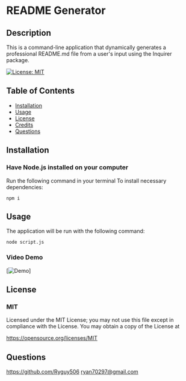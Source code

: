 # README Generator

## Description      
This is a command-line application that dynamically generates a professional README.md file from a user's input using the Inquirer package.

[![License: MIT](https://img.shields.io/badge/License-MIT-yellow.svg)](https://opensource.org/licenses/MIT)

## Table of Contents
* [Installation](#installation)
* [Usage](#usage)
* [License](#license)
* [Credits](#credits)
* [Questions](#questions)

## Installation
### Have Node.js installed on your computer
Run the following command in your terminal To install necessary dependencies:

``` 
npm i
```

## Usage
The application will be run with the following command:
```
node script.js
```
### Video Demo
[![Demo](/assets/demo.gif)]




## License
### MIT
Licensed under the MIT License; 
 you may not use this file except in compliance with the License. 
 You may obtain a copy of the License at 
 
 https://opensource.org/licenses/MIT 

## Questions
https://github.com/Ryguy506
ryan70297@gmail.com

